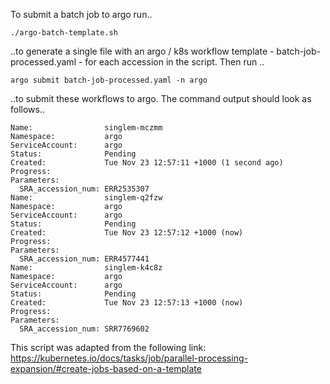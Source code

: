 To submit a batch job to argo run.. 
```
./argo-batch-template.sh
```
..to generate a single file with an argo / k8s workflow template - batch-job-processed.yaml - for each accession in the script.
Then run ..
```
argo submit batch-job-processed.yaml -n argo
```
..to submit these workflows to argo. The command output should look as follows..
```
Name:                singlem-mczmm
Namespace:           argo
ServiceAccount:      argo
Status:              Pending
Created:             Tue Nov 23 12:57:11 +1000 (1 second ago)
Progress:            
Parameters:          
  SRA_accession_num: ERR2535307
Name:                singlem-q2fzw
Namespace:           argo
ServiceAccount:      argo
Status:              Pending
Created:             Tue Nov 23 12:57:12 +1000 (now)
Progress:            
Parameters:          
  SRA_accession_num: ERR4577441
Name:                singlem-k4c8z
Namespace:           argo
ServiceAccount:      argo
Status:              Pending
Created:             Tue Nov 23 12:57:13 +1000 (now)
Progress:            
Parameters:          
  SRA_accession_num: SRR7769602
```
This script was adapted from the following link: 
https://kubernetes.io/docs/tasks/job/parallel-processing-expansion/#create-jobs-based-on-a-template
